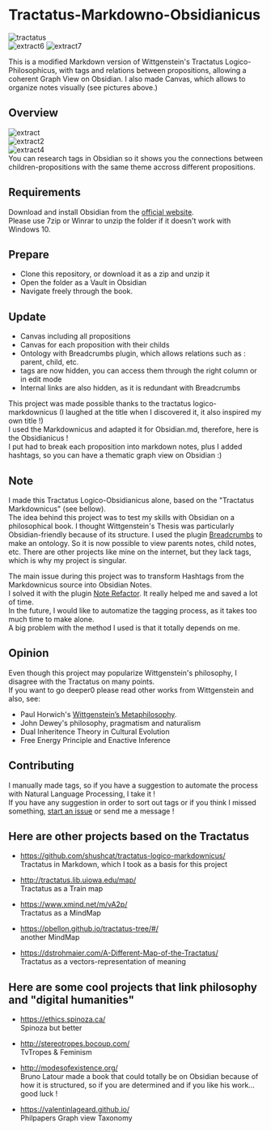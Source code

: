 # Tractatus-Markdowno-Obsidianicus  
![tractatus](Obsidianicus_images/Wittgenstein_Obsidian.png)  
![extract6](Obsidianicus_images/tractatus_canvas_picture.png) 
![extract7](Obsidianicus_images/tractatus_canvas_picture_1.png)

This is a modified Markdown version of Wittgenstein's Tractatus Logico-Philosophicus, with tags and relations between propositions, allowing a coherent Graph View on Obsidian. I also made Canvas, which allows to organize notes visually (see pictures above.)


## Overview  
![extract](Obsidianicus_images/Tractatus1.png)  
![extract2](Obsidianicus_images/Tractatus2.png)  
![extract4](Obsidianicus_images/Tractatus5.png)  
You can research tags in Obsidian so it shows you the connections between children-propositions with the same theme accross different propositions.  

## Requirements  
Download and install Obsidian from the [official website](https://obsidian.md).  
Please use 7zip or Winrar to unzip the folder if it doesn't work with Windows 10.

## Prepare  
- Clone this repository, or download it as a zip and unzip it  
- Open the folder as a Vault in Obsidian
- Navigate freely through the book.


## Update  
- Canvas including all propositions
- Canvas for each proposition with their childs
- Ontology with Breadcrumbs plugin, which allows relations such as : parent, child, etc.
- tags are now hidden, you can access them through the right column or in edit mode
- Internal links are also hidden, as it is redundant with Breadcrumbs 

This project was made possible thanks to the tractatus logico-markdownicus (I laughed at the title when I discovered it, it also inspired my own title !)  
I used the Markdownicus and adapted it for Obsidian.md, therefore, here is the Obsidianicus !  
I put had to break each proposition into markdown notes, plus I added hashtags, so you can have a thematic graph view on Obsidian :)  

## Note  
I made this Tractatus Logico-Obsidianicus alone, based on the "Tractatus Markdownicus" (see bellow).  
The idea behind this project was to test my skills with Obsidian on a philosophical book.
I thought Wittgenstein's Thesis was particularly Obsidian-friendly because of its structure. I used the plugin [Breadcrumbs](https://github.com/SkepticMystic/breadcrumbs) to make an ontology. So it is now possible to view parents notes, child notes, etc.
There are other projects like mine on the internet, but they lack tags, which is why my project is singular. 

The main issue during this project was to transform Hashtags from the Markdownicus source into Obsidian Notes.  
I solved it with the plugin [Note Refactor](https://github.com/lynchjames/note-refactor-obsidian). It really helped me and saved a lot of time.  
In the future, I would like to automatize the tagging process, as it takes too much time to make alone.  
A big problem with the method I used is that it totally depends on me.  


## Opinion  
Even though this project may popularize Wittgenstein's philosophy, I disagree with the Tractatus on many points.  
If you want to go deeper0 please read other works from Wittgenstein and also, see:  
- Paul Horwich's [Wittgenstein’s Metaphilosophy](https://oxford.universitypressscholarship.com/view/10.1093/acprof:oso/9780199588879.001.0001/acprof-9780199588879).  
- John Dewey's philosophy, pragmatism and naturalism 
- Dual Inheritence Theory in Cultural Evolution  
- Free Energy Principle and Enactive Inference  

## Contributing  
I manually made tags, so if you have a suggestion to automate the process with Natural Language Processing, I take it !  
If you have any suggestion in order to sort out tags or if you think I missed something, [start an issue](https://github.com/Onto-Log/Tractatus-Markdowno-Obsidianicus/issues/new/choose) or send me a message !  

## Here are other projects based on the Tractatus  
- https://github.com/shushcat/tractatus-logico-markdownicus/  
Tractatus in Markdown, which I took as a basis for this project  

- http://tractatus.lib.uiowa.edu/map/  
Tractatus as a Train map  

- https://www.xmind.net/m/vA2p/  
Tractatus as a MindMap  

- https://pbellon.github.io/tractatus-tree/#/  
another MindMap  

- https://dstrohmaier.com/A-Different-Map-of-the-Tractatus/  
Tractatus as a vectors-representation of meaning  


## Here are some cool projects that link philosophy and "digital humanities"  
- https://ethics.spinoza.ca/  
Spinoza but better  

- http://stereotropes.bocoup.com/  
TvTropes & Feminism  

- http://modesofexistence.org/  
Bruno Latour made a book that could totally be on Obsidian because of how it is structured, so if you are determined and if you like his work... good luck !

- https://valentinlageard.github.io/  
Philpapers Graph view Taxonomy  

